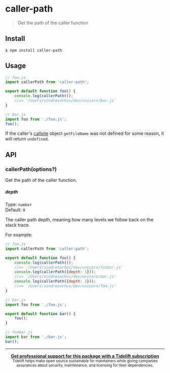 # caller-path

> Get the path of the caller function

## Install

```
$ npm install caller-path
```

## Usage

```js
// foo.js
import callerPath from 'caller-path';

export default function foo() {
	console.log(callerPath());
	//=> '/Users/sindresorhus/dev/unicorn/bar.js'
}
```

```js
// bar.js
import foo from './foo.js';
foo();
```

If the caller's [callsite](https://github.com/sindresorhus/callsites#api) object `getFileName` was not defined for some reason, it will return `undefined`.

## API

### callerPath(options?)

Get the path of the caller function.

##### depth

Type: `number`\
Default: `0`

The caller path depth, meaning how many levels we follow back on the stack trace.

For example:

```js
// foo.js
import callerPath from 'caller-path';

export default function foo() {
	console.log(callerPath());
	//=> '/Users/sindresorhus/dev/unicorn/foobar.js'
	console.log(callerPath({depth: 1}));
	//=> '/Users/sindresorhus/dev/unicorn/bar.js'
	console.log(callerPath({depth: 2}));
	//=> '/Users/sindresorhus/dev/unicorn/foo.js'
}
```

```js
// bar.js
import foo from './foo.js';

export default function bar() {
	foo();
}
```

```js
// foobar.js
import bar from './bar.js';
bar();
```

---

<div align="center">
	<b>
		<a href="https://tidelift.com/subscription/pkg/npm-caller-path?utm_source=npm-caller-path&utm_medium=referral&utm_campaign=readme">Get professional support for this package with a Tidelift subscription</a>
	</b>
	<br>
	<sub>
		Tidelift helps make open source sustainable for maintainers while giving companies<br>assurances about security, maintenance, and licensing for their dependencies.
	</sub>
</div>
